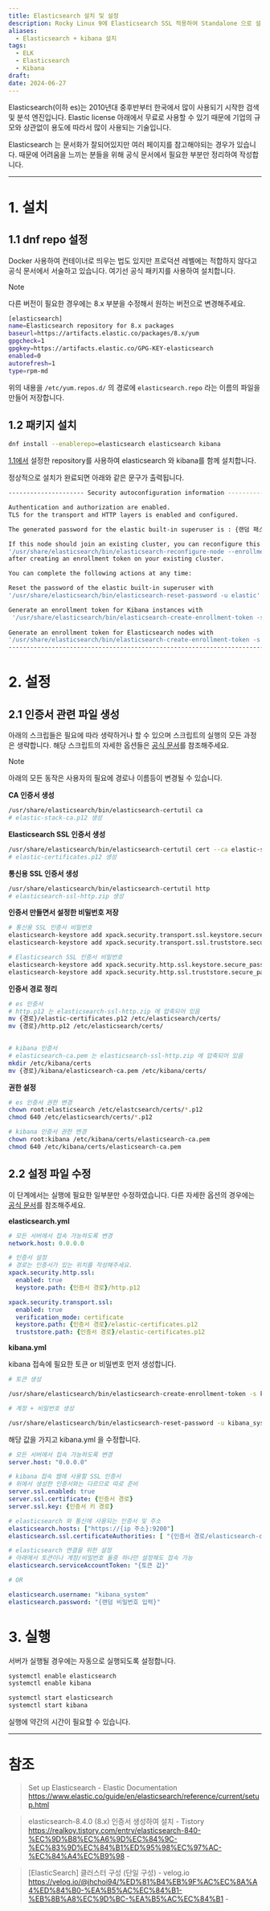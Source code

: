 ```yaml
---
title: Elasticsearch 설치 및 설정
description: Rocky Linux 9에 Elasticsearch SSL 적용하여 Standalone 으로 설치
aliases:
  - Elasticsearch + kibana 설치
tags:
  - ELK
  - Elasticsearch
  - Kibana
draft: 
date: 2024-06-27
---
```


  

Elasticsearch(이하 es)는 2010년대 중후반부터 한국에서 많이 사용되기 시작한 검색 및 분석 엔진입니다. Elastic license 아래에서 무료로 사용할 수 있기 때문에 기업의 규모와 상관없이 용도에 따라서 많이 사용되는 기술입니다.

Elasticsearch 는 문서화가 잘되어있지만 여러 페이지를 참고해야되는 경우가 있습니다. 때문에 어려움을 느끼는 분들을 위해 공식 문서에서 필요한 부분만 정리하여 작성합니다.

---
# 1. 설치  

## 1.1 dnf repo 설정  

Docker 사용하여 컨테이너로 띄우는 법도 있지만 프로덕션 레벨에는 적합하지 않다고 공식 문서에서 서술하고 있습니다. 여기선 공식 패키지를 사용하여 설치합니다.
 

> [!note]
> 다른 버전이 필요한 경우에는 8.x 부분을 수정해서 원하는 버전으로 변경해주세요.


```bash
[elasticsearch]
name=Elasticsearch repository for 8.x packages
baseurl=https://artifacts.elastic.co/packages/8.x/yum
gpgcheck=1
gpgkey=https://artifacts.elastic.co/GPG-KEY-elasticsearch
enabled=0
autorefresh=1
type=rpm-md
```

위의 내용을 `/etc/yum.repos.d/` 의 경로에 `elasticsearch.repo` 라는 이름의 파일을 만들어 저장합니다.

## 1.2 패키지 설치
 

```bash
dnf install --enablerepo=elasticsearch elasticsearch kibana
```

  
[1.1에서](#11-dnf-repo-설정) 설정한 repository를 사용하여 elasticsearch 와 kibana를 함께 설치합니다.

  
정상적으로 설치가 완료되면 아래와 같은 문구가 출력됩니다.

``` bash
--------------------- Security autoconfiguration information ----------------------

Authentication and authorization are enabled.
TLS for the transport and HTTP layers is enabled and configured.  

The generated password for the elastic built-in superuser is : {랜덤 패스워드}  

If this node should join an existing cluster, you can reconfigure this with
'/usr/share/elasticsearch/bin/elasticsearch-reconfigure-node --enrollment-token <token-here>'
after creating an enrollment token on your existing cluster.

You can complete the following actions at any time:  

Reset the password of the elastic built-in superuser with
'/usr/share/elasticsearch/bin/elasticsearch-reset-password -u elastic'.  

Generate an enrollment token for Kibana instances with
 '/usr/share/elasticsearch/bin/elasticsearch-create-enrollment-token -s kibana'.
 
Generate an enrollment token for Elasticsearch nodes with
'/usr/share/elasticsearch/bin/elasticsearch-create-enrollment-token -s node'.
-----------------------------------------------------------------------------------
```

  
# 2. 설정

## 2.1 인증서 관련 파일 생성

아래의 스크립들은 필요에 따라 생략하거나 할 수 있으며 스크립트의 실행의 모든 과정은 생략합니다. 해당 스크립트의 자세한 옵션들은 [공식 문서](https://www.elastic.co/guide/en/elasticsearch/reference/current/security-basic-setup-https.html)를 참조해주세요.

  > [!note]
  > 아래의 모든 동작은 사용자의 필요에 경로나 이름등이 변경될 수 있습니다.

**CA 인증서 생성** 
```bash
/usr/share/elasticsearch/bin/elasticsearch-certutil ca
# elastic-stack-ca.p12 생성
```


**Elasticsearch SSL 인증서 생성** 
```bash
/usr/share/elasticsearch/bin/elasticsearch-certutil cert --ca elastic-stack-ca.p12
# elastic-certificates.p12 생성
```

  
**통신용 SSL 인증서 생성**
```bash
/usr/share/elasticsearch/bin/elasticsearch-certutil http
# elasticsearch-ssl-http.zip 생성
```

  **인증서 만들면서 설정한 비밀번호 저장**
  ```bash
# 통신용 SSL 인증서 비밀번호
elasticsearch-keystore add xpack.security.transport.ssl.keystore.secure_password
elasticsearch-keystore add xpack.security.transport.ssl.truststore.secure_password
  
# Elasticsearch SSL 인증서 비밀번호
elasticsearch-keystore add xpack.security.http.ssl.keystore.secure_password
elasticsearch-keystore add xpack.security.http.ssl.truststore.secure_password
```

**인증서 경로 정리**
```bash
# es 인증서
# http.p12 는 elasticsearch-ssl-http.zip 에 압축되어 있음
mv {경로}/elastic-certificates.p12 /etc/elasticsearch/certs/
mv {경로}/http.p12 /etc/elasticsearch/certs/
  

# kibana 인증서
# elasticsearch-ca.pem 는 elasticsearch-ssl-http.zip 에 압축되어 있음
mkdir /etc/kibana/certs
mv {경로}/kibana/elasticsearch-ca.pem /etc/kibana/certs/
```

  **권한 설정**
```bash
# es 인증서 권한 변경
chown root:elasticsearch /etc/elastcsearch/certs/*.p12
chmod 640 /etc/elasticsearch/certs/*.p12  

# kibana 인증서 권한 변경
chown root:kibana /etc/kibana/certs/elasticsearch-ca.pem
chmod 640 /etc/kibana/certs/elasticsearch-ca.pem
```

## 2.2 설정 파일 수정  

이 단계에서는 실행에 필요한 일부분만 수정하였습니다. 다른 자세한 옵션의 경우에는 [공식 문서](https://www.elastic.co/guide/en/elasticsearch/reference/current/settings.html)를 참조해주세요.  

  
**elasticsearch.yml**
```yml
# 모든 서버에서 접속 가능하도록 변경
network.host: 0.0.0.0

# 인증서 설정
# 경로는 인증서가 있는 위치를 작성해주세요.
xpack.security.http.ssl:
  enabled: true
  keystore.path: {인증서 경로}/http.p12  

xpack.security.transport.ssl:
  enabled: true
  verification_mode: certificate
  keystore.path: {인증서 경로}/elastic-certificates.p12
  truststore.path: {인증서 경로}/elastic-certificates.p12
```

  
**kibana.yml**

kibana 접속에 필요한 토큰 or 비밀번호 먼저 생성합니다.

```bash
# 토큰 생성

/usr/share/elasticsearch/bin/elasticsearch-create-enrollment-token -s kibana

# 계정 + 비밀번호 생성

/usr/share/elasticsearch/bin/elasticsearch-reset-password -u kibana_system

```


해당 값을 가지고 kibana.yml 을 수정합니다.


```yml
# 모든 서버에서 접속 가능하도록 변경
server.host: "0.0.0.0" 

# kibana 접속 웹에 사용할 SSL 인증서
# 위에서 생성한 인증서와는 다르므로 따로 준비
server.ssl.enabled: true
server.ssl.certificate: {인증서 경로}
server.ssl.key: {인증서 키 경로}

# elasticsearch 와 통신에 사용되는 인증서 및 주소
elasticsearch.hosts: ["https://{ip 주소}:9200"]
elasticsearch.ssl.certificateAuthorities: [ "{인증서 경로/elasticsearch-ca.pem}" ]

# elasticsearch 연결을 위한 설정
# 아래에서 토큰이나 계정/비밀번호 둘중 하나만 설정해도 접속 가능
elasticsearch.serviceAccountToken: "{토큰 값}"

# OR

elasticsearch.username: "kibana_system"
elasticsearch.password: "{랜덤 비밀번호 입력}"
```

  
# 3. 실행

서버가 실행될 경우에는 자동으로 실행되도록 설정합니다.

```bash
systemctl enable elasticsearch
systemctl enable kibana  

systemctl start elasticsearch
systemctl start kibana
```
  
실행에 약간의 시간이 필요할 수 있습니다.

---

# **참조**

>Set up Elasticsearch - Elastic Documentation\
><https://www.elastic.co/guide/en/elasticsearch/reference/current/setup.html>

> elasticsearch-8.4.0 (8.x) 인증서 생성하여 설치 - Tistory\
> <https://realkoy.tistory.com/entry/elasticsearch-840-%EC%9D%B8%EC%A6%9D%EC%84%9C-%EC%83%9D%EC%84%B1%ED%95%98%EC%97%AC-%EC%84%A4%EC%B9%98> - 

>\[ElasticSearch] 클러스터 구성 (단일 구성) - velog.io\
><https://velog.io/@jhchoi94/%ED%81%B4%EB%9F%AC%EC%8A%A4%ED%84%B0-%EA%B5%AC%EC%84%B1-%EB%8B%A8%EC%9D%BC-%EA%B5%AC%EC%84%B1> - 